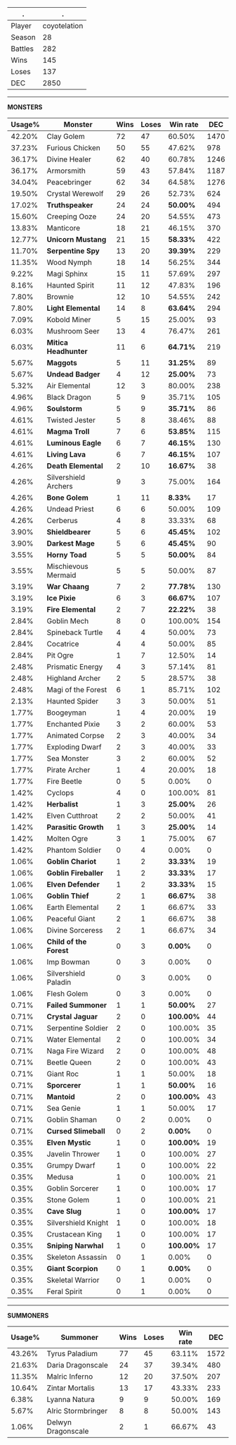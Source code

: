 .|.
|-|-
Player|coyotelation
Season|28
Battles|282
Wins|145
Loses|137
DEC|2850

---
**MONSTERS**

Usage%|Monster|Wins|Loses|Win rate|DEC|
-|-|-|-|-|-|
42.20%|Clay Golem|72|47|60.50%|1470|
37.23%|Furious Chicken|50|55|47.62%|978|
36.17%|Divine Healer|62|40|60.78%|1246|
36.17%|Armorsmith|59|43|57.84%|1187|
34.04%|Peacebringer|62|34|64.58%|1276|
19.50%|Crystal Werewolf|29|26|52.73%|624|
17.02%|**Truthspeaker**|24|24|**50.00%**|494|
15.60%|Creeping Ooze|24|20|54.55%|473|
13.83%|Manticore|18|21|46.15%|370|
12.77%|**Unicorn Mustang**|21|15|**58.33%**|422|
11.70%|**Serpentine Spy**|13|20|**39.39%**|229|
11.35%|Wood Nymph|18|14|56.25%|344|
9.22%|Magi Sphinx|15|11|57.69%|297|
8.16%|Haunted Spirit|11|12|47.83%|196|
7.80%|Brownie|12|10|54.55%|242|
7.80%|**Light Elemental**|14|8|**63.64%**|294|
7.09%|Kobold Miner|5|15|25.00%|93|
6.03%|Mushroom Seer|13|4|76.47%|261|
6.03%|**Mitica Headhunter**|11|6|**64.71%**|219|
5.67%|**Maggots**|5|11|**31.25%**|89|
5.67%|**Undead Badger**|4|12|**25.00%**|73|
5.32%|Air Elemental|12|3|80.00%|238|
4.96%|Black Dragon|5|9|35.71%|105|
4.96%|**Soulstorm**|5|9|**35.71%**|86|
4.61%|Twisted Jester|5|8|38.46%|88|
4.61%|**Magma Troll**|7|6|**53.85%**|115|
4.61%|**Luminous Eagle**|6|7|**46.15%**|130|
4.61%|**Living Lava**|6|7|**46.15%**|107|
4.26%|**Death Elemental**|2|10|**16.67%**|38|
4.26%|Silvershield Archers|9|3|75.00%|164|
4.26%|**Bone Golem**|1|11|**8.33%**|17|
4.26%|Undead Priest|6|6|50.00%|109|
4.26%|Cerberus|4|8|33.33%|68|
3.90%|**Shieldbearer**|5|6|**45.45%**|102|
3.90%|**Darkest Mage**|5|6|**45.45%**|90|
3.55%|**Horny Toad**|5|5|**50.00%**|84|
3.55%|Mischievous Mermaid|5|5|50.00%|87|
3.19%|**War Chaang**|7|2|**77.78%**|130|
3.19%|**Ice Pixie**|6|3|**66.67%**|107|
3.19%|**Fire Elemental**|2|7|**22.22%**|38|
2.84%|Goblin Mech|8|0|100.00%|154|
2.84%|Spineback Turtle|4|4|50.00%|73|
2.84%|Cocatrice|4|4|50.00%|85|
2.84%|Pit Ogre|1|7|12.50%|14|
2.48%|Prismatic Energy|4|3|57.14%|81|
2.48%|Highland Archer|2|5|28.57%|38|
2.48%|Magi of the Forest|6|1|85.71%|102|
2.13%|Haunted Spider|3|3|50.00%|51|
1.77%|Boogeyman|1|4|20.00%|19|
1.77%|Enchanted Pixie|3|2|60.00%|53|
1.77%|Animated Corpse|2|3|40.00%|34|
1.77%|Exploding Dwarf|2|3|40.00%|33|
1.77%|Sea Monster|3|2|60.00%|52|
1.77%|Pirate Archer|1|4|20.00%|18|
1.77%|Fire Beetle|0|5|0.00%|0|
1.42%|Cyclops|4|0|100.00%|81|
1.42%|**Herbalist**|1|3|**25.00%**|26|
1.42%|Elven Cutthroat|2|2|50.00%|41|
1.42%|**Parasitic Growth**|1|3|**25.00%**|14|
1.42%|Molten Ogre|3|1|75.00%|67|
1.42%|Phantom Soldier|0|4|0.00%|0|
1.06%|**Goblin Chariot**|1|2|**33.33%**|19|
1.06%|**Goblin Fireballer**|1|2|**33.33%**|17|
1.06%|**Elven Defender**|1|2|**33.33%**|15|
1.06%|**Goblin Thief**|2|1|**66.67%**|38|
1.06%|Earth Elemental|2|1|66.67%|33|
1.06%|Peaceful Giant|2|1|66.67%|38|
1.06%|Divine Sorceress|2|1|66.67%|34|
1.06%|**Child of the Forest**|0|3|**0.00%**|0|
1.06%|Imp Bowman|0|3|0.00%|0|
1.06%|Silvershield Paladin|0|3|0.00%|0|
1.06%|Flesh Golem|0|3|0.00%|0|
0.71%|**Failed Summoner**|1|1|**50.00%**|27|
0.71%|**Crystal Jaguar**|2|0|**100.00%**|44|
0.71%|Serpentine Soldier|2|0|100.00%|35|
0.71%|Water Elemental|2|0|100.00%|34|
0.71%|Naga Fire Wizard|2|0|100.00%|48|
0.71%|Beetle Queen|2|0|100.00%|43|
0.71%|Giant Roc|1|1|50.00%|18|
0.71%|**Sporcerer**|1|1|**50.00%**|16|
0.71%|**Mantoid**|2|0|**100.00%**|43|
0.71%|Sea Genie|1|1|50.00%|17|
0.71%|Goblin Shaman|0|2|0.00%|0|
0.71%|**Cursed Slimeball**|0|2|**0.00%**|0|
0.35%|**Elven Mystic**|1|0|**100.00%**|19|
0.35%|Javelin Thrower|1|0|100.00%|27|
0.35%|Grumpy Dwarf|1|0|100.00%|22|
0.35%|Medusa|1|0|100.00%|21|
0.35%|Goblin Sorcerer|1|0|100.00%|17|
0.35%|Stone Golem|1|0|100.00%|21|
0.35%|**Cave Slug**|1|0|**100.00%**|17|
0.35%|Silvershield Knight|1|0|100.00%|18|
0.35%|Crustacean King|1|0|100.00%|17|
0.35%|**Sniping Narwhal**|1|0|**100.00%**|17|
0.35%|Skeleton Assassin|0|1|0.00%|0|
0.35%|**Giant Scorpion**|0|1|**0.00%**|0|
0.35%|Skeletal Warrior|0|1|0.00%|0|
0.35%|Feral Spirit|0|1|0.00%|0|

---
**SUMMONERS**

Usage%|Summoner|Wins|Loses|Win rate|DEC|
-|-|-|-|-|-|
43.26%|Tyrus Paladium|77|45|63.11%|1572|
21.63%|Daria Dragonscale|24|37|39.34%|480|
11.35%|Malric Inferno|12|20|37.50%|207|
10.64%|Zintar Mortalis|13|17|43.33%|233|
6.38%|Lyanna Natura|9|9|50.00%|169|
5.67%|Alric Stormbringer|8|8|50.00%|143|
1.06%|Delwyn Dragonscale|2|1|66.67%|43|
